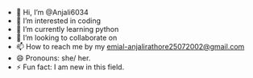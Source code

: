 - 👋 Hi, I’m @Anjali6034
- 👀 I’m interested in coding
- 🌱 I’m currently learning python
- 💞️ I’m looking to collaborate on 
- 📫 How to reach me by my emial-anjalirathore25072002@gmail.com
- 😄 Pronouns: she/ her.
- ⚡ Fun fact: I am new in this field.

<!---
Anjali6034/Anjali6034 is a ✨ special ✨ repository because its `README.md` (this file) appears on your GitHub profile.
You can click the Preview link to take a look at your changes.
--->

